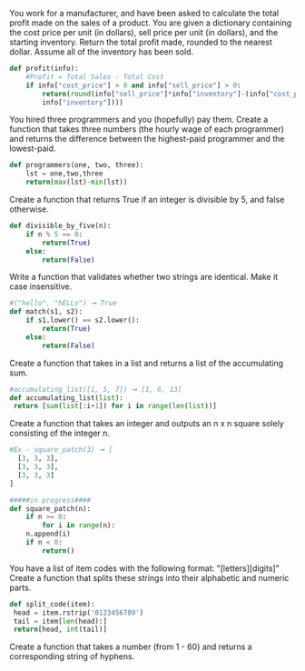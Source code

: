 You work for a manufacturer, and have been asked to calculate the total profit made on the sales of a product. You are given a dictionary containing the cost price per unit (in dollars), sell price per unit (in dollars), and the starting inventory. Return the total profit made, rounded to the nearest dollar. Assume all of the inventory has been sold.
```python
def profit(info):
	#Profit = Total Sales - Total Cost
	if info["cost_price"] > 0 and info["sell_price"] > 0:
		return(round(info["sell_price"]*info["inventory"]-(info["cost_price"]*
		info["inventory"])))
```

You hired three programmers and you (hopefully) pay them. Create a function that takes three numbers (the hourly wage of each programmer) and returns the difference between the highest-paid programmer and the lowest-paid.
```python
def programmers(one, two, three):
	lst = one,two,three
	return(max(lst)-min(lst))
```

Create a function that returns True if an integer is divisible by 5, and false otherwise.
```python
def divisible_by_five(n):
	if n % 5 == 0:
		return(True)
	else:
		return(False)
```

Write a function that validates whether two strings are identical. Make it case insensitive.
```python
#("hello", "hELLo") ➞ True
def match(s1, s2):
	if s1.lower() == s2.lower():
		return(True)
	else:
		return(False)
```
Create a function that takes in a list and returns a list of the accumulating sum.
```python
#accumulating_list([1, 5, 7]) ➞ [1, 6, 13]
def accumulating_list(list):
 return [sum(list[:i+1]) for i in range(len(list))]
```

Create a function that takes an integer and outputs an n x n square solely consisting of the integer n.
```python
#Ex - square_patch(3) ➞ [
  [3, 3, 3],
  [3, 3, 3],
  [3, 3, 3]
]

#####in progress####
def square_patch(n):
	if n >= 0:
		for i in range(n):    
   	n.append(i)
	if n < 0:
		return()
```


You have a list of item codes with the following format: "[letters][digits]"
Create a function that splits these strings into their alphabetic and numeric parts.

```python
def split_code(item):
 head = item.rstrip('0123456789')
 tail = item[len(head):]
 return[head, int(tail)]
```

Create a function that takes a number (from 1 - 60) and returns a corresponding string of hyphens.

